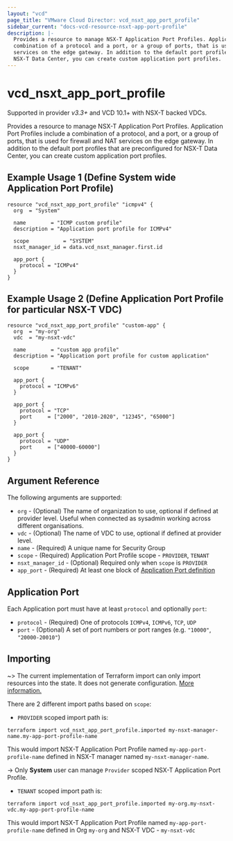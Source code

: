 ```yaml
---
layout: "vcd"
page_title: "VMware Cloud Director: vcd_nsxt_app_port_profile"
sidebar_current: "docs-vcd-resource-nsxt-app-port-profile"
description: |-
  Provides a resource to manage NSX-T Application Port Profiles. Application Port Profiles include a
  combination of a protocol and a port, or a group of ports, that is used for firewall and NAT
  services on the edge gateway. In addition to the default port profiles that are preconfigured for
  NSX-T Data Center, you can create custom application port profiles.
---
```


# vcd\_nsxt\_app\_port\_profile

Supported in provider *v3.3+* and VCD 10.1+ with NSX-T backed VDCs.

Provides a resource to manage NSX-T Application Port Profiles. Application Port Profiles include a
combination of a protocol, and a port, or a group of ports, that is used for firewall and NAT
services on the edge gateway. In addition to the default port profiles that are preconfigured for
NSX-T Data Center, you can create custom application port profiles.

## Example Usage 1 (Define System wide Application Port Profile)

```hcl
resource "vcd_nsxt_app_port_profile" "icmpv4" {
  org  = "System"
  
  name        = "ICMP custom profile"
  description = "Application port profile for ICMPv4"
  
  scope           = "SYSTEM"
  nsxt_manager_id = data.vcd_nsxt_manager.first.id

  app_port {
    protocol = "ICMPv4"
  }
}
```

## Example Usage 2 (Define Application Port Profile for particular NSX-T VDC)
```hcl
resource "vcd_nsxt_app_port_profile" "custom-app" {
  org  = "my-org"
  vdc  = "my-nsxt-vdc"

  name        = "custom app profile"
  description = "Application port profile for custom application"

  scope       = "TENANT"

  app_port {
    protocol = "ICMPv6"
  }

  app_port {
    protocol = "TCP"
    port     = ["2000", "2010-2020", "12345", "65000"]
  }

  app_port {
    protocol = "UDP"
    port     = ["40000-60000"]
  }
}
```

## Argument Reference

The following arguments are supported:

* `org` - (Optional) The name of organization to use, optional if defined at provider level. Useful
  when connected as sysadmin working across different organisations.
* `vdc` - (Optional) The name of VDC to use, optional if defined at provider level.
* `name` - (Required) A unique name for Security Group
* `scope` - (Required) Application Port Profile scope - `PROVIDER`, `TENANT`
* `nsxt_manager_id` - (Optional) Required only when `scope` is `PROVIDER`
* `app_port` - (Required) At least one block of [Application Port definition](#app-port)


<a id="app-port"></a>
## Application Port

Each Application port must have at least `protocol` and optionally `port`:

* `protocol` - (Required) One of protocols `ICMPv4`, `ICMPv6`, `TCP`, `UDP`
* `port` - (Optional) A set of port numbers or port ranges (e.g. `"10000"`, `"20000-20010"`)


## Importing

~> The current implementation of Terraform import can only import resources into the state.
It does not generate configuration. [More information.](https://www.terraform.io/docs/import/)

There are 2 different import paths based on `scope`:
* `PROVIDER` scoped import path is:
```
terraform import vcd_nsxt_app_port_profile.imported my-nsxt-manager-name.my-app-port-profile-name
```
This would import NSX-T Application Port Profile named `my-app-port-profile-name` defined in NSX-T manager
named `my-nsxt-manager-name`.

->  Only **System** user can manage `Provider` scoped NSX-T Application Port Profile.

* `TENANT` scoped import path is:
```
terraform import vcd_nsxt_app_port_profile.imported my-org.my-nsxt-vdc.my-app-port-profile-name
```

This would import NSX-T Application Port Profile named `my-app-port-profile-name` defined in Org `my-org` and NSX-T
VDC - `my-nsxt-vdc`
